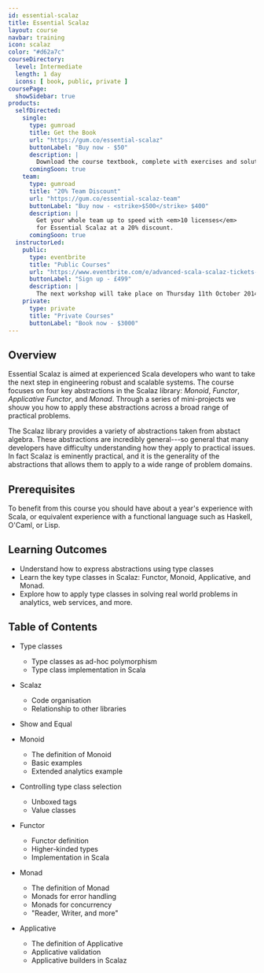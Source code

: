 ```yaml
---
id: essential-scalaz
title: Essential Scalaz
layout: course
navbar: training
icon: scalaz
color: "#d62a7c"
courseDirectory:
  level: Intermediate
  length: 1 day
  icons: [ book, public, private ]
coursePage:
  showSidebar: true
products:
  selfDirected:
    single:
      type: gumroad
      title: Get the Book
      url: "https://gum.co/essential-scalaz"
      buttonLabel: "Buy now - $50"
      description: |
        Download the course textbook, complete with exercises and solutions, in HTML, PDF, and ePub formats.
      comingSoon: true
    team:
      type: gumroad
      title: "20% Team Discount"
      url: "https://gum.co/essential-scalaz-team"
      buttonLabel: "Buy now - <strike>$500</strike> $400"
      description: |
        Get your whole team up to speed with <em>10 licenses</em>
        for Essential Scalaz at a 20% discount.
      comingSoon: true
  instructorLed:
    public:
      type: eventbrite
      title: "Public Courses"
      url: "https://www.eventbrite.com/e/advanced-scala-scalaz-tickets-13536468943"
      buttonLabel: "Sign up - £499"
      description: |
        The next workshop will take place on Thursday 11th October 2014 at Wallacespace St Pancras.
    private:
      type: private
      title: "Private Courses"
      buttonLabel: "Book now - $3000"
---
```


## Overview

Essential Scalaz is aimed at experienced Scala developers who want to take the next step in engineering robust and scalable systems. The course focuses on four key abstractions in the Scalaz library: *Monoid*, *Functor*, *Applicative Functor*, and *Monad*. Through a series of mini-projects we shouw you how to apply these abstractions across a broad range of practical problems.

The Scalaz library provides a variety of abstractions taken from abstact algebra. These abstractions are incredibly general---so general that many developers have difficulty understanding how they apply to practical issues. In fact Scalaz is eminently practical, and it is the generality of the abstractions that allows them to apply to a wide range of problem domains.

## Prerequisites

To benefit from this course you should have about a year's experience with Scala, or equivalent experience with a functional language such as Haskell, O'Caml, or Lisp.

## Learning Outcomes

- Understand how to express abstractions using type classes
- Learn the key type classes in Scalaz: Functor, Monoid, Applicative, and Monad.
- Explore how to apply type classes in solving real world problems in analytics, web services, and more.

## Table of Contents

- Type classes
  - Type classes as ad-hoc polymorphism
  - Type class implementation in Scala

- Scalaz
  - Code organisation
  - Relationship to other libraries

- Show and Equal

- Monoid
  - The definition of Monoid
  - Basic examples
  - Extended analytics example

- Controlling type class selection
  - Unboxed tags
  - Value classes

- Functor
  - Functor definition
  - Higher-kinded types
  - Implementation in Scala

- Monad
  - The definition of Monad
  - Monads for error handling
  - Monads for concurrency
  - "Reader, Writer, and more"

- Applicative
  - The definition of Applicative
  - Applicative validation
  - Applicative builders in Scalaz
